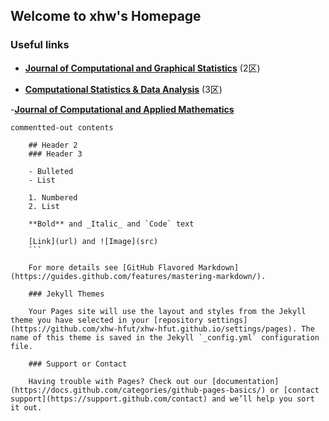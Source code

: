 ## Welcome to xhw's Homepage



### Useful links
- **[Journal of Computational and Graphical Statistics](https://www.tandfonline.com/toc/ucgs20/current)** (2区)



- **[Computational Statistics & Data Analysis](https://www.sciencedirect.com/journal/computational-statistics-and-data-analysis)** (3区)



-**[Journal of Computational and Applied Mathematics](https://www.sciencedirect.com/journal/journal-of-computational-and-applied-mathematics)**



    commentted-out contents

        ## Header 2
        ### Header 3

        - Bulleted
        - List

        1. Numbered
        2. List

        **Bold** and _Italic_ and `Code` text

        [Link](url) and ![Image](src)
        ```

        For more details see [GitHub Flavored Markdown](https://guides.github.com/features/mastering-markdown/).

        ### Jekyll Themes

        Your Pages site will use the layout and styles from the Jekyll theme you have selected in your [repository settings](https://github.com/xhw-hfut/xhw-hfut.github.io/settings/pages). The name of this theme is saved in the Jekyll `_config.yml` configuration file.

        ### Support or Contact

        Having trouble with Pages? Check out our [documentation](https://docs.github.com/categories/github-pages-basics/) or [contact support](https://support.github.com/contact) and we’ll help you sort it out.
